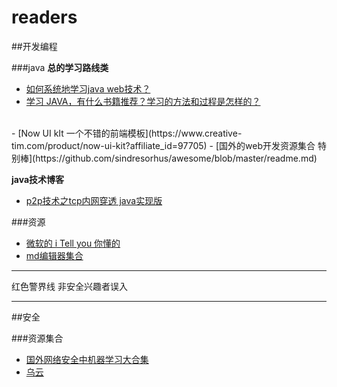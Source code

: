 # readers


##开发编程

###java
**总的学习路线类**
 
- [如何系统地学习java web技术？](https://www.zhihu.com/question/23335551 "javaweb学习路线")  
- [学习 JAVA，有什么书籍推荐？学习的方法和过程是怎样的？](https://www.zhihu.com/question/29581524/answer/44872235)
 <br>
- [Now UI kIt 一个不错的前端模板](https://www.creative-tim.com/product/now-ui-kit?affiliate_id=97705)  
- [国外的web开发资源集合 特别棒](https://github.com/sindresorhus/awesome/blob/master/readme.md)

**java技术博客**

- [p2p技术之tcp内网穿透 java实现版](http://blog.csdn.net/kiss1987f5/article/details/57084303)

###资源

- [微软的 i Tell you 你懂的](https://msdn.itellyou.cn/)   
- [md编辑器集合](http://www.williamlong.info/archives/4319.html) 


------

红色警界线  非安全兴趣者误入

------
##安全


###资源集合
- [国外网络安全中机器学习大合集](https://github.com/jivoi/awesome-ml-for-cybersecurity/blob/master/README_ch.md)
- [乌云](http://www.anquan.us/) 
